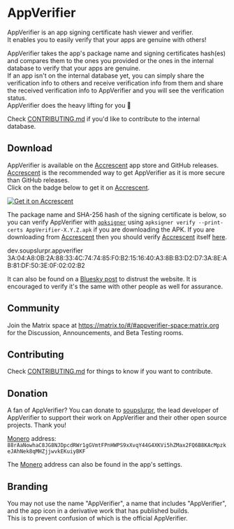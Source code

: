 # AppVerifier

AppVerifier is an app signing certificate hash viewer and verifier.\
It enables you to easily verify that your apps are genuine with others!

AppVerifier takes the app's package name and signing certificates hash(es) and compares them to the ones you provided or the ones in the internal database to verify that your apps are genuine.\
If an app isn't on the internal database yet, you can simply share the verification info to others and receive verification info from them and
share the received verification info to AppVerifier and you will see the verification status.\
AppVerifier does the heavy lifting for you 💪

Check [CONTRIBUTING.md](CONTRIBUTING.md) if you'd like to contribute to the internal database.

## Download

AppVerifier is available on the [Accrescent](https://accrescent.app) app store and GitHub releases. [Accrescent](https://accrescent.app) is the recommended way to get AppVerifier as it is more secure than GitHub releases.\
Click on the badge below to get it on [Accrescent](https://accrescent.app).

<a href="https://accrescent.app/app/dev.soupslurpr.appverifier">
                            <img alt="Get it on Accrescent" src="https://accrescent.app/badges/get-it-on.png">
                        </a>
                        
The package name and SHA-256 hash of the signing certificate is below, so you can verify AppVerifier with [`apksigner`](https://developer.android.com/studio/command-line/apksigner#usage-verify) using `apksigner verify --print-certs AppVerifier-X.Y.Z.apk` if you are downloading the APK. If you are downloading from [Accrescent](https://accrescent.app) then you should verify [Accrescent](https://accrescent.app) itself [here](https://accrescent.app/faq#verifying).

dev.soupslurpr.appverifier\
3A:04:A8:0B:2A:88:33:4C:74:74:85:F0:B2:15:16:40:A3:8B:B3:D2:D7:3A:8E:AB:81:DF:50:3E:0F:02:02:B2


It can also be found on a [Bluesky post](https://bsky.app/profile/soupslurpr.dev/post/3khnczlribj2i) to distrust the website. It is encouraged to verify it's the same with other people as well for assurance.

## Community

Join the Matrix space at https://matrix.to/#/#appverifier-space:matrix.org for the Discussion, Announcements, and Beta Testing rooms.

## Contributing

Check [CONTRIBUTING.md](https://github.com/soupslurpr/AppVerifier/blob/master/CONTRIBUTING.md) for things to know
if you want to contribute.

## Donation

A fan of AppVerifier? You can donate to [soupslurpr](https://github.com/soupslurpr), the lead developer of AppVerifier to support their work on AppVerifier and their other open source projects. Thank you!

[Monero](https://www.getmonero.org/) address:\
`88rAaNowhaC8JG8NJDpcdRWr1gGVmtFPnHWPS9xXvqY44G4XKVi5hZMax2FQ6B8KAcMpzkeJAhNek8qMHZjjwvkEKuiyBKF`

The [Monero](https://www.getmonero.org/) address can also be found in the app's settings.

## Branding

You may not use the name "AppVerifier", a name that includes "AppVerifier", and the app icon in a derivative work that has published builds.\
This is to prevent confusion of which is the official AppVerifier.
